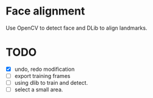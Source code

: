 # Face alignment
Use OpenCV to detect face and DLib to align landmarks.

# TODO
- [x] undo, redo modification
- [ ] export training frames
- [ ] using dlib to train and detect.
- [ ] select a small area.
